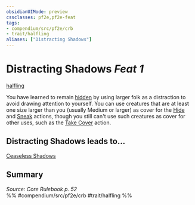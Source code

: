 ```yaml
---
obsidianUIMode: preview
cssclasses: pf2e,pf2e-feat
tags:
- compendium/src/pf2e/crb
- trait/halfling
aliases: ["Distracting Shadows"]
---
```

# Distracting Shadows  *Feat 1*  
[halfling](rules/traits/halfling.md "Halfling Ancestry & Heritage Trait")  


You have learned to remain [hidden](rules/conditions.md#Hidden) by using larger folk as a distraction to avoid drawing attention to yourself. You can use creatures that are at least one size larger than you (usually Medium or larger) as cover for the [Hide](rules/actions/hide.md) and [Sneak](rules/actions/sneak.md) actions, though you still can't use such creatures as cover for other uses, such as the [Take Cover](rules/actions/take-cover.md) action.

## Distracting Shadows leads to...

[Ceaseless Shadows](compendium/feats/ceaseless-shadows.md)

## Summary

*Source: Core Rulebook p. 52*  
%% #compendium/src/pf2e/crb #trait/halfling %%